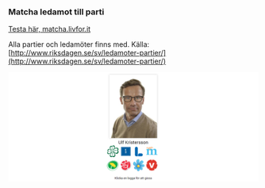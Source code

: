 ### Matcha ledamot till parti

[Testa här, matcha.livfor.it](https://matcha.livfor.it/)

Alla partier och ledamöter finns med.
Källa: [http://www.riksdagen.se/sv/ledamoter-partier/](http://www.riksdagen.se/sv/ledamoter-partier/)

![Showcase](img/showcase.PNG)

